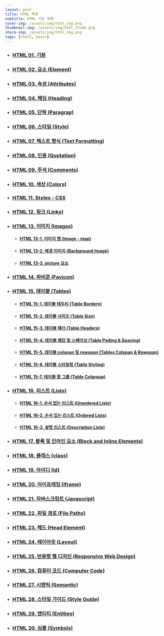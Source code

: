 ```yaml
---
layout: post
title: HTML 목록
subtitle: HTML 기본 목록
cover-img: /assets/img/html_img.png
thumbnail-img: /assets/img/html_thumb.png
share-img: /assets/img/html_img.png
tags: [html5, basic]
---
```


+ ### [HTML 01. 기본][html-basic]
+ ### [HTML 02. 요소 (Element)][html-elements]
+ ### [HTML 03. 속성 (Attributes)][html-attributes]
+ ### [HTML 04. 헤딩 (Heading)][html-heading]
+ ### [HTML 05. 단락 (Paragrap)][html-paragraps]
+ ### [HTML 06. 스타일 (Style)][html-styles]
+ ### [HTML 07. 텍스트 형식 (Text Formatting)][html-text-formatting]
+ ### [HTML 08. 인용 (Quotation)][html-quotation]
+ ### [HTML 09. 주석 (Comments)][html-comments]
+ ### [HTML 10. 색상 (Colors)][html-colors]
+ ### [HTML 11. Styles - CSS][html-css]
+ ### [HTML 12. 링크 (Links)][html-links]
+ ### [HTML 13. 이미지 (Images)][html-images]
  * #### [HTML 13-1. 이미지 맵 (Image - map)][html-image-map]
  * #### [HTML 13-2. 배경 이미지 (Background Image)][html-background-image]
  * #### [HTML 13-3. picture 요소][html-picture-element]
+ ### [HTML 14. 파비콘 (Favicon)][html-favicon]
+ ### [HTML 15. 테이블 (Tables)][html-tables]
  * #### [HTML 15-1. 테이블 테두리 (Table Borders)][html-table-borders]
  * #### [HTML 15-2. 테이블 사이즈 (Table Size)][html-table-sizes]
  * #### [HTML 15-3. 테이블 헤더 (Table Headers)][html-table-headers]
  * #### [HTML 15-4. 테이블 패딩 및 스페이싱 (Table Pading & Spacing)][html-table-padding-spacing]
  * #### [HTML 15-5. 테이블 colspan 및 rowspan (Tables Colspan & Rowspan)][html-table-colspan-rowspan]
  * #### [HTML 15-6. 테이블 스타일링 (Table Styling)][html-table-styling]
  * #### [HTML 15-7. 테이블 열 그룹 (Table Colgroup)][html-table-colgroup]
+ ### [HTML 16. 리스트 (Lists)][html-lists]
  * #### [HTML 16-1. 순서 없는 리스트 (Unordered Lists)][html-unordered-lists]
  * #### [HTML 16-2. 순서 있는 리스트 (Ordered Lists)][html-ordered-lists]
  * #### [HTML 16-3. 설명 리스트 (Description Lists)][html-description-list]
+ ### [HTML 17. 블록 및 인라인 요소 (Block and Inline Elements)][html-block-inline]
+ ### [HTML 18. 클래스 (class)][html-class]
+ ### [HTML 19. 아이디 (Id)][html-id]
+ ### [HTML 20. 아이프레임 (Iframe)][html-iframes]
+ ### [HTML 21. 자바스크립트 (Javascript)][html-javascript]
+ ### [HTML 22. 파일 경로 (File Paths)][html-file-paths]
+ ### [HTML 23. 헤드 (Head Element)][html-head]
+ ### [HTML 24. 레이아웃 (Layout)][html-layout]
+ ### [HTML 25. 반응형 웹 디자인 (Responsive Web Design)][html-responsive]
+ ### [HTML 26. 컴퓨터 코드 (Computer Code)][html-computer-code]
+ ### [HTML 27. 시맨틱 (Semantic)][html-semantic]
+ ### [HTML 28. 스타일 가이드 (Style Guide)][html-style-guide]
+ ### [HTML 29. 엔티티 (Entities)][html-entities]
+ ### [HTML 30. 심볼 (Symbols)][html-symbols]

[html-basic]: https://devjiraynor.github.io/2022-03-18-html-basic/ "html 기본"
[html-elements]: https://devjiraynor.github.io/2022-03-19-html-elements/ "html 요소"
[html-attributes]: https://devjiraynor.github.io/2022-03-19-html-attributes/ "html 속성"
[html-heading]: https://devjiraynor.github.io/2022-03-19-html-heading/ "html 헤딩"
[html-paragraps]: https://devjiraynor.github.io/2022-03-19-html-paragraps/ "html 단락"
[html-styles]: https://devjiraynor.github.io/2022-03-20-html-styles/ "html 스타일"
[html-text-formatting]: https://devjiraynor.github.io/2022-03-20-html-text-formatting/ "html 텍스트 형식 지정"
[html-quotation]: https://devjiraynor.github.io/2022-03-20-html-quotation/ "html 인용"
[html-comments]: https://devjiraynor.github.io/2022-03-20-html-comments/ "html 주석"
[html-colors]: https://devjiraynor.github.io/2022-03-20-html-colors/ "html 색상"
[html-css]: https://devjiraynor.github.io/2022-03-21-html-css/ "html css"
[html-links]: https://devjiraynor.github.io/2022-03-21-html-links/ "html 링크"
[html-images]: https://devjiraynor.github.io/2022-03-22-html-images/ "html 이미지"
[html-image-map]: https://devjiraynor.github.io/2022-03-22-html-image-map/ "html 이미지 맵"
[html-background-image]: https://devjiraynor.github.io/2022-03-22-html-background-image/ "html 배경 이미지"
[html-picture-element]: https://devjiraynor.github.io/2022-03-22-html-picture-element/ "html picture 요소"
[html-favicon]: https://devjiraynor.github.io/2022-03-23-html-favicon/ "html 파비콘"
[html-tables]: https://devjiraynor.github.io/2022-03-23-html-tables/ "html 테이블"
[html-table-borders]: https://devjiraynor.github.io/2022-03-23-html-table-borders/ "html 테이블 테두리"
[html-table-sizes]: https://devjiraynor.github.io/2022-03-23-html-table-sizes/ "html 테이블 사이즈"
[html-table-headers]: https://devjiraynor.github.io/2022-03-23-html-table-headers/ "html 테이블 헤더"
[html-table-padding-spacing]: https://devjiraynor.github.io/2022-03-23-html-table-padding-spacing/ "html 테이블 패딩 및 스페이싱"
[html-table-colspan-rowspan]: https://devjiraynor.github.io/2022-03-23-html-table-colspan-rowspan/ "html 테이블 colspan 및 rowspan"
[html-table-styling]: https://devjiraynor.github.io/2022-03-23-html-table-styling/ "HTML 테이블 스타일링"
[html-table-colgroup]: https://devjiraynor.github.io/2022-03-23-html-table-colgroup/ "html 테이블 열 그룹"
[html-lists]: https://devjiraynor.github.io/2022-03-23-html-lists/ "html 리스트"
[html-unordered-lists]: https://devjiraynor.github.io/2022-03-23-html-unordered-lists/ "html 순서 없는 리스트"
[html-ordered-lists]: https://devjiraynor.github.io/2022-03-23-html-ordered-lists/ "html 순서 있는 리스트"
[html-description-list]: https://devjiraynor.github.io/2022-03-23-html-description-list/ "html 설명 리스트"
[html-block-inline]: https://devjiraynor.github.io/2022-03-23-html-block-inline/ "html 블록 및 인라인 요소"
[html-class]: https://devjiraynor.github.io/2022-03-23-html-class/ "html 클래스"
[html-id]: https://devjiraynor.github.io/2022-03-23-html-id/ "html 아이디"
[html-iframes]: https://devjiraynor.github.io/2022-03-24-html-iframes/ "html iframe"
[html-javascript]: https://devjiraynor.github.io/2022-03-24-html-javascript/ "html 자바스크립트"
[html-file-paths]: https://devjiraynor.github.io/2022-03-24-html-file-paths/ "html 파일 경로"
[html-head]: https://devjiraynor.github.io/2022-03-25-html-head/ "html 헤드"
[html-layout]: https://devjiraynor.github.io/2022-03-25-html-layout/ "html 레이아웃"
[html-responsive]: https://devjiraynor.github.io/2022-03-25-html-responsive/ "html 반응형 웹 디자인"
[html-computer-code]: https://devjiraynor.github.io/2022-03-25-html-computer-code/ "html 컴퓨터 코드"
[html-semantic]: https://devjiraynor.github.io/2022-03-25-html-semantic/ "html 시맨틱"
[html-style-guide]: https://devjiraynor.github.io/2022-03-25-html-style-guide/ "html 스타일 가이드"
[html-entities]: https://devjiraynor.github.io/2022-03-26-html-entities/ "html 엔티티"
[html-symbols]: https://devjiraynor.github.io/2022-03-26-html-symbols/ "html 심볼"
